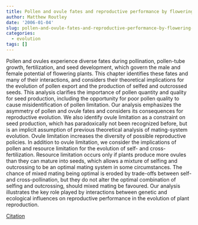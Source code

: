 ```yaml
---
title: Pollen and ovule fates and reproductive performance by flowering plants
author: Matthew Routley
date: '2006-01-04'
slug: pollen-and-ovule-fates-and-reproductive-performance-by-flowering-plants
categories:
  - evolution
tags: []
---
```


Pollen and ovules experience diverse fates during pollination, pollen-tube growth, fertilization, and seed development, which govern the male and female potential of flowering plants.  This chapter identifies these fates and many of their interactions, and considers their theoretical implications for the evolution of pollen export and the production of selfed and outcrossed seeds.  This analysis clarifies the importance of pollen quantity and quality for seed production, including the opportunity for poor pollen quality to cause misidentification of pollen limitation.  Our analysis emphasizes the asymmetry of pollen and ovule fates and considers its consequences for reproductive evolution.  We also identify ovule limitation as a constraint on seed production, which has paradoxically not been recognized before, but is an implicit assumption of previous theoretical analysis of mating-system evolution.  Ovule limitation increases the diversity of possible reproductive policies.  In addition to ovule limitation, we consider the implications of pollen and resource limitation for the evolution of self- and cross-fertilization.  Resource limitation occurs only if plants produce more ovules than they can mature into seeds, which allows a mixture of selfing and outcrossing to be an optimal mating system in some circumstances.  The chance of mixed mating being optimal is eroded by trade-offs between self- and cross-pollination, but they do not alter the optimal combination of selfing and outcrossing, should mixed mating be favoured.  Our analysis illustrates the key role played by interactions between genetic and ecological influences on reproductive performance in the evolution of plant reproduction.

<a href="http://www.botany.utoronto.ca/E_E%20of%20Flowers/">Citation</a>